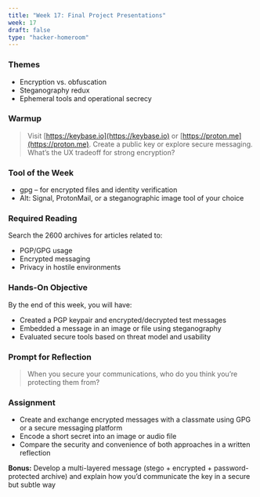 ```yaml
---
title: "Week 17: Final Project Presentations"
week: 17
draft: false
type: "hacker-homeroom"
---
```


### Themes

- Encryption vs. obfuscation
- Steganography redux
- Ephemeral tools and operational secrecy

### Warmup

> Visit [https://keybase.io](https://keybase.io) or [https://proton.me](https://proton.me). Create a public key or explore secure messaging. What’s the UX tradeoff for strong encryption?

### Tool of the Week

- gpg – for encrypted files and identity verification
- Alt: Signal, ProtonMail, or a steganographic image tool of your choice

### Required Reading

Search the 2600 archives for articles related to:
- PGP/GPG usage
- Encrypted messaging
- Privacy in hostile environments

### Hands-On Objective

By the end of this week, you will have:

- Created a PGP keypair and encrypted/decrypted test messages
- Embedded a message in an image or file using steganography
- Evaluated secure tools based on threat model and usability

### Prompt for Reflection

> When you secure your communications, who do you think you’re protecting them from?

### Assignment

- Create and exchange encrypted messages with a classmate using GPG or a secure messaging platform
- Encode a short secret into an image or audio file
- Compare the security and convenience of both approaches in a written reflection

**Bonus:** Develop a multi-layered message (stego + encrypted + password-protected archive) and explain how you’d communicate the key in a secure but subtle way

